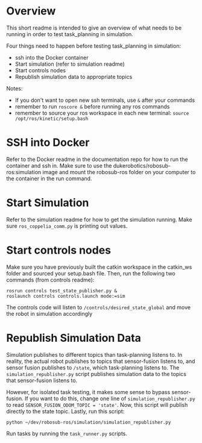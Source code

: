 # Overview
This short readme is intended to give an overview of what needs to be running in order to test task_planning in simulation.

Four things need to happen before testing task_planning in simulation:
 - ssh into the Docker container
 - Start simulation (refer to simulation readme)
 - Start controls nodes
 - Republish simulation data to appropriate topics

Notes:
 - If you don't want to open new ssh terminals, use `&` after your commands
 - remember to run `roscore &` before running any ros commands
 - remember to source your ros workspace in each new terminal: `source /opt/ros/kinetic/setup.bash`
# SSH into Docker
Refer to the Docker readme in the documentation repo for how to run the container and ssh in. Make sure to use the dukerobotics/robosub-ros:simulation image and mount the robosub-ros folder on your computer to the container in the run command.

# Start Simulation
Refer to the simulation readme for how to get the simulation running. Make sure `ros_coppelia_comm.py` is printing out values.

# Start controls nodes
Make sure you have previously built the catkin workspace in the catkin_ws folder and sourced your setup.bash file. Then, run the following two commands (from controls readme):
```
rosrun controls test_state_publisher.py &
roslaunch controls controls.launch mode:=sim
```
The controls code will listen to `/controls/desired_state_global` and move the robot in simulation accordingly

# Republish Simulation Data
Simulation publishes to different topics than task-planning listens to. In reality, the actual robot publishes to topics that sensor-fusion listens to, and sensor fusion publishes to `/state`, which task-planning listens to. The `simulation_republisher.py` script publishes simulation data to the topics that sensor-fusion listens to.

However, for isolated task testing, it makes some sense to bypass sensor-fusion. If you want to do this, change one line of `simulation_republisher.py` to read `SENSOR_FUSION_ODOM_TOPIC = 'state'`. Now, this script will publish directly to the state topic. Lastly, run this script:
```
python ~/dev/robosub-ros/simulation/simulation_republisher.py
```

Run tasks by running the `task_runner.py` scripts.
